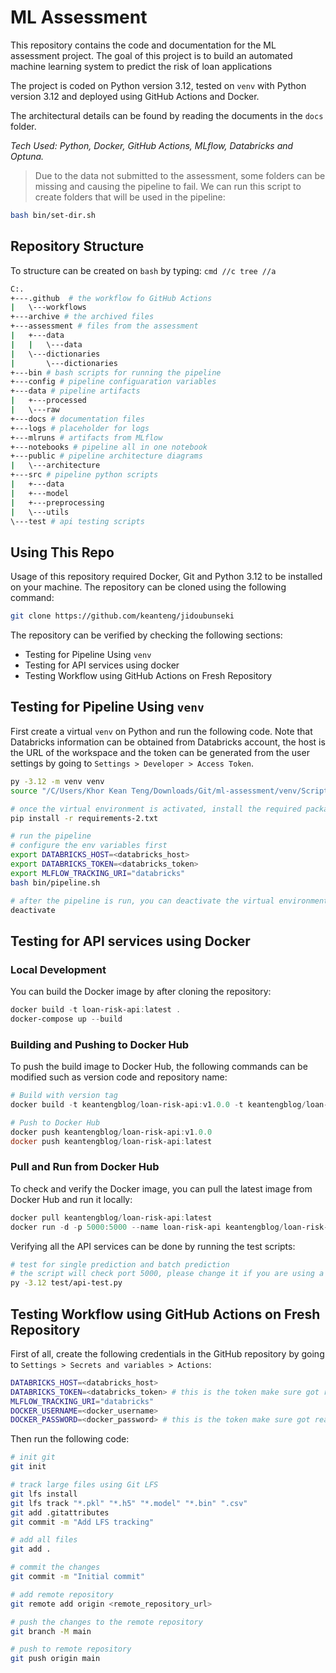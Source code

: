 # ML Assessment

This repository contains the code and documentation for the ML assessment project. The goal of this project is to build an automated machine learning system to predict the risk of loan applications

The project is coded on Python version 3.12, tested on `venv` with Python version 3.12 and deployed using GitHub Actions and Docker.

The architectural details can be found by reading the documents in the `docs` folder.

*Tech Used: Python, Docker, GitHub Actions, MLflow, Databricks and Optuna.*

> Due to the data not submitted to the assessment, some folders can be missing and causing the pipeline to fail. We can run this script to create folders that will be used in the pipeline:

```bash
bash bin/set-dir.sh
```

## Repository Structure

To structure can be created on `bash` by typing: `cmd //c tree //a`

```bash
C:.
+---.github  # the workflow fo GitHub Actions
|   \---workflows
+---archive # the archived files
+---assessment # files from the assessment
|   +---data
|   |   \---data
|   \---dictionaries
|       \---dictionaries
+---bin # bash scripts for running the pipeline
+---config # pipeline configuaration variables
+---data # pipeline artifacts
|   +---processed
|   \---raw
+---docs # documentation files
+---logs # placeholder for logs
+---mlruns # artifacts from MLflow
+---notebooks # pipeline all in one notebook
+---public # pipeline architecture diagrams
|   \---architecture
+---src # pipeline python scripts
|   +---data
|   +---model
|   +---preprocessing
|   \---utils
\---test # api testing scripts
```

## Using This Repo

Usage of this repository required Docker, Git and Python 3.12 to be installed on your machine. The repository can be cloned using the following command:

```bash
git clone https://github.com/keanteng/jidoubunseki
```

The repository can be verified by checking the following sections:

- Testing for Pipeline Using `venv`
- Testing for API services using docker
- Testing Workflow using GitHub Actions on Fresh Repository

## Testing for Pipeline Using `venv`

First create a virtual `venv` on Python and run the following code. Note that Databricks information can be obtained from Databricks account, the host is the URL of the workspace and the token can be generated from the user settings by going to `Settings > Developer > Access Token`.

```bash
py -3.12 -m venv venv
source "/C/Users/Khor Kean Teng/Downloads/Git/ml-assessment/venv/Scripts/activate"

# once the virtual environment is activated, install the required packages
pip install -r requirements-2.txt

# run the pipeline
# configure the env variables first
export DATABRICKS_HOST=<databricks_host>
export DATABRICKS_TOKEN=<databricks_token>
export MLFLOW_TRACKING_URI="databricks"
bash bin/pipeline.sh

# after the pipeline is run, you can deactivate the virtual environment
deactivate
```

## Testing for API services using Docker

### Local Development

You can build the Docker image by after cloning the repository:

```powershell
docker build -t loan-risk-api:latest .
docker-compose up --build
```

### Building and Pushing to Docker Hub

To push the build image to Docker Hub, the following commands can be modified such as version code and repository name:

```powershell
# Build with version tag
docker build -t keantengblog/loan-risk-api:v1.0.0 -t keantengblog/loan-risk-api:latest .

# Push to Docker Hub
docker push keantengblog/loan-risk-api:v1.0.0
docker push keantengblog/loan-risk-api:latest
```

### Pull and Run from Docker Hub

To check and verify the Docker image, you can pull the latest image from Docker Hub and run it locally:

```powershell
docker pull keantengblog/loan-risk-api:latest
docker run -d -p 5000:5000 --name loan-risk-api keantengblog/loan-risk-api:latest
```

Verifying all the API services can be done by running the test scripts:

```bash
# test for single prediction and batch prediction
# the script will check port 5000, please change it if you are using a different port or if the service is live on a different host
py -3.12 test/api-test.py
```

## Testing Workflow using GitHub Actions on Fresh Repository

First of all, create the following credentials in the GitHub repository by going to `Settings > Secrets and variables > Actions`:

```bash
DATABRICKS_HOST=<databricks_host>
DATABRICKS_TOKEN=<databricks_token> # this is the token make sure got read, write and delete permissions
MLFLOW_TRACKING_URI="databricks"
DOCKER_USERNAME=<docker_username>
DOCKER_PASSWORD=<docker_password> # this is the token make sure got read, write and delete permissions
```

Then run the following code:

```bash
# init git
git init

# track large files using Git LFS
git lfs install
git lfs track "*.pkl" "*.h5" "*.model" "*.bin" ".csv"
git add .gitattributes
git commit -m "Add LFS tracking"

# add all files
git add .

# commit the changes
git commit -m "Initial commit"

# add remote repository
git remote add origin <remote_repository_url>

# push the changes to the remote repository
git branch -M main

# push to remote repository
git push origin main
```